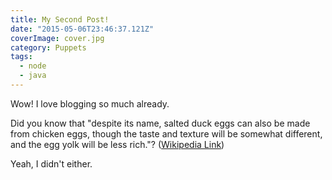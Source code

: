 ```yaml
---
title: My Second Post!
date: "2015-05-06T23:46:37.121Z"
coverImage: cover.jpg
category: Puppets
tags:
  - node
  - java
---
```


Wow! I love blogging so much already.

Did you know that "despite its name, salted duck eggs can also be made from
chicken eggs, though the taste and texture will be somewhat different, and the
egg yolk will be less rich."?
([Wikipedia Link](https://en.wikipedia.org/wiki/Salted_duck_egg))

Yeah, I didn't either.

